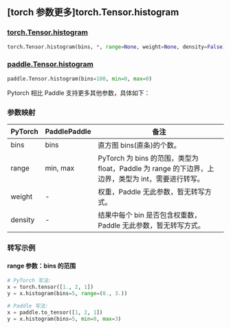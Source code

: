 ## [torch 参数更多]torch.Tensor.histogram

### [torch.Tensor.histogram](https://pytorch.org/docs/stable/generated/torch.Tensor.histogram.html#torch.Tensor.histogram)

```python
torch.Tensor.histogram(bins, *, range=None, weight=None, density=False)
```

### [paddle.Tensor.histogram](https://www.paddlepaddle.org.cn/documentation/docs/zh/api/paddle/Tensor_cn.html#histogram-bins-100-min-0-max-0)

```python
paddle.Tensor.histogram(bins=100, min=0, max=0)
```

Pytorch 相比 Paddle 支持更多其他参数，具体如下：

### 参数映射

| PyTorch | PaddlePaddle | 备注                                                                                               |
| ------- | ------------ | -------------------------------------------------------------------------------------------------- |
| bins    | bins         | 直方图 bins(直条)的个数。                                                                          |
| range   | min, max     | PyTorch 为 bins 的范围，类型为 float，Paddle 为 range 的下边界，上边界，类型为 int，需要进行转写。 |
| weight  | -            | 权重，Paddle 无此参数，暂无转写方式。                                                              |
| density | -            | 结果中每个 bin 是否包含权重数，Paddle 无此参数，暂无转写方式。                                     |

### 转写示例

#### range 参数：bins 的范围

```python
# PyTorch 写法:
x = torch.tensor([1., 2, 1])
y = x.histogram(bins=5, range=(0., 3.))

# Paddle 写法:
x = paddle.to_tensor([1, 2, 1])
y = x.histogram(bins=5, min=0, max=3)
```
